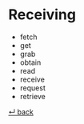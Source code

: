 Receiving
=========

- fetch
- get
- grab
- obtain
- read
- receive
- request
- retrieve

[↵ back](../README.md)